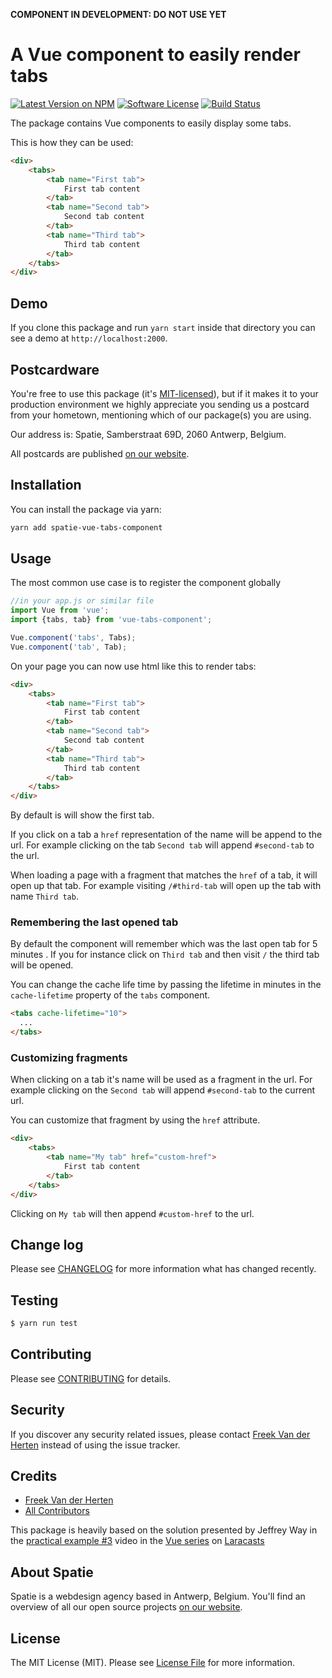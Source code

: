 **COMPONENT IN DEVELOPMENT: DO NOT USE YET**

# A Vue component to easily render tabs

[![Latest Version on NPM](https://img.shields.io/npm/v/vue-tabs-component.svg?style=flat-square)](https://npmjs.com/package/vue-tabs-component)
[![Software License](https://img.shields.io/badge/license-MIT-brightgreen.svg?style=flat-square)](LICENSE.md)
[![Build Status](https://img.shields.io/travis/spatie/vue-tabs-component/master.svg?style=flat-square)](https://travis-ci.org/spatie/vue-tabs-component)

The package contains Vue components to easily display some tabs.

This is how they can be used:

```html
<div>
    <tabs>
        <tab name="First tab">
            First tab content
        </tab>
        <tab name="Second tab">
            Second tab content
        </tab>
        <tab name="Third tab">
            Third tab content
        </tab>
    </tabs>
</div>
```

## Demo

If you clone this package and run `yarn start` inside that directory you can see a demo at `http://localhost:2000`.

## Postcardware

You're free to use this package (it's [MIT-licensed](LICENSE.md)), but if it makes it to your production environment we highly appreciate you sending us a postcard from your hometown, mentioning which of our package(s) you are using.

Our address is: Spatie, Samberstraat 69D, 2060 Antwerp, Belgium.

All postcards are published [on our website](https://spatie.be/opensource/postcards).

## Installation

You can install the package via yarn:

```bash
yarn add spatie-vue-tabs-component
```

## Usage

The most common use case is to register the component globally

```js
//in your app.js or similar file
import Vue from 'vue';
import {tabs, tab} from 'vue-tabs-component';

Vue.component('tabs', Tabs);
Vue.component('tab', Tab);
```

On your page you can now use html like this to render tabs: 

```html
<div>
    <tabs>
        <tab name="First tab">
            First tab content
        </tab>
        <tab name="Second tab">
            Second tab content
        </tab>
        <tab name="Third tab">
            Third tab content
        </tab>
    </tabs>
</div>
```

By default is will show the first tab.

If you click on a tab a `href` representation of the name will be append to the url. For example clicking on the tab `Second tab` will append `#second-tab` to the url.

When loading a page with a fragment that matches the `href` of a tab, it will open up that tab. For example visiting `/#third-tab` will open up the tab with name `Third tab`.

### Remembering the last opened tab

By default the component will  remember which was the last open tab for 5 minutes . If you for instance click on `Third tab` and then visit `/` the third tab will be opened.

You can change the cache life time by passing the lifetime in minutes in the `cache-lifetime` property of the `tabs` component.

```html
<tabs cache-lifetime="10">
  ...
</tabs>
```

### Customizing fragments

When clicking on a tab it's name will be used as a fragment in the url. For example clicking on the `Second tab` will append `#second-tab` to the current url. 

You can customize that fragment by using the `href` attribute.

```html
<div>
    <tabs>
        <tab name="My tab" href="custom-href">
            First tab content
        </tab>
    </tabs>
</div>
```

Clicking on `My tab` will then append `#custom-href` to the url.

## Change log

Please see [CHANGELOG](CHANGELOG.md) for more information what has changed recently.

## Testing

``` bash
$ yarn run test
```

## Contributing

Please see [CONTRIBUTING](CONTRIBUTING.md) for details.

## Security

If you discover any security related issues, please contact [Freek Van der Herten](https://github.com/freekmurze) instead of using the issue tracker.

## Credits

- [Freek Van der Herten](https://github.com/freekmurze)
- [All Contributors](../../contributors)

This package is heavily based on the solution presented by Jeffrey Way in the [practical example #3](https://laracasts.com/series/learn-vue-2-step-by-step/episodes/11) video in the [Vue series](https://vuecasts.com) on [Laracasts](https://laracasts.com)

## About Spatie
Spatie is a webdesign agency based in Antwerp, Belgium. You'll find an overview of all our open source projects [on our website](https://spatie.be/opensource).

## License

The MIT License (MIT). Please see [License File](LICENSE.md) for more information.
